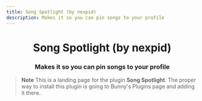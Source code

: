 ```yaml
---
title: Song Spotlight (by nexpid)
description: Makes it so you can pin songs to your profile
---
```


<!--
  * This file was autogenerated
  * If you want to change anything, do so in the build.mjs script
  * https://github.com/nexpid/BunnyPlugins/edit/dev/scripts/build.mjs
-->

<div align="center">
    <h1>Song Spotlight (by nexpid)</h1>
    <h3>Makes it so you can pin songs to your profile</h3>
</div>

> **Note**
> This is a landing page for the plugin **Song Spotlight**. The proper way to install this plugin is going to Bunny's Plugins page and adding it there.
